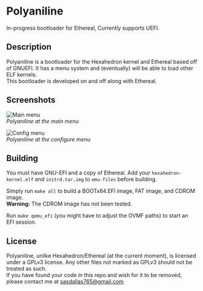 # Polyaniline
In-progress bootloader for Ethereal, Currently supports UEFI.

## Description
Polyaniline is a bootloader for the Hexahedron kernel and Ethereal based off of GNUEFI. It has a menu system and (eventually) will be able to load other ELF kernels.\
This bootloader is developed on and off along with Ethereal.

## Screenshots

![Main menu](https://github.com/user-attachments/assets/deea5701-942e-43da-b6ff-2bb25e3ebadf)\
*Polyaniline at the main menu*

![Config menu](https://github.com/user-attachments/assets/7765da71-e5a2-424c-a080-7470b2554ecd)\
*Polyaniline at the configure menu*

## Building

You must have GNU-EFI and a copy of Ethereal. Add your `hexahedron-kernel.elf` and `initrd.tar.img` to `emu-files` before building.

Simply run `make all` to build a BOOTx64.EFI image, FAT image, and CDROM image.\
**Warning:** The CDROM image has not been tested.

Run `make qemu_efi` (you might have to adjust the OVMF paths) to start an EFI session.

## License

Polyaniline, unlike Hexahedron/Ethereal (at the current moment), is licensed under a GPLv3 license. Any other files not marked as GPLv3 should not be treated as such.\
If you have found your code in this repo and wish for it to be removed, please contact me at sasdallas765@gmail.com
